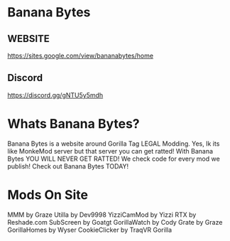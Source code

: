 # Banana Bytes


## WEBSITE 

https://sites.google.com/view/bananabytes/home

## Discord

https://discord.gg/gNTU5y5mdh

# Whats Banana Bytes?

Banana Bytes is a website around Gorilla Tag LEGAL Modding. Yes, Ik its like MonkeMod server but that server you can get ratted!
With Banana Bytes YOU WILL NEVER GET RATTED! We check code for every mod we publish! Check out Banana Bytes TODAY!

# Mods On Site

MMM by Graze
Utilla by Dev9998
YizziCamMod by Yizzi
RTX by Reshade.com
SubScreen by Goatgt
GorillaWatch by Cody
Grate by Graze
GorillaHomes by Wyser
CookieClicker by TraqVR
Gorilla
